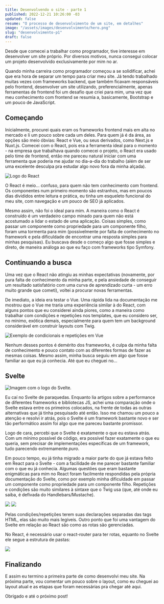 ```yaml
---
title: Desenvolvendo o site - parte 1
published: 2022-12-21 10:26:00 -03
updated: false
resume: "O processo de desenvolvimento de um site, em detalhes"
image: "/assets/images/desenvolvimento/hero.png"
slug: "desenvolvimento-p1"
draft: false
---
```


<script>
    import REPL from '$lib/components/blog/repl.svelte';
    import Img from '$lib/components/blog/img.svelte';
    import Link from '$lib/components/link.svelte';
</script>

Desde que comecei a trabalhar como programador, tive interesse em desenvolver um site próprio. Por diversos motivos, nunca consegui colocar um projeto desenvolvido exclusivamente por mim no ar.

Quando minha carreira como programador começou a se solidificar, achei que era hora de separar um tempo para criar meu site. Já tendo trabalhado muitas vezes com frameworks backend, que também ficavam responsáveis pelo frontend, desenvolver um site utilizando, preferencialmente, apenas ferramentas de frontend foi um desafio que criei para mim, uma vez que meu conhecimento com frontend se resumia a, basicamente, Bootstrap e um pouco de JavaScript.

## Começando
Inicialmente, procurei quais eram os frameworks frontend mais em alta no mercado e li um pouco sobre cada um deles. Para quem já é da área, as opções são meio óbvias: React e Vue, ou seus derivados, como Next.js e Nuxt.js. Comecei com o React, pois era a ferramenta ideal para o momento - na empresa que trabalhava quando comecei o projeto, o React era usado pelo time de frontend, então me pareceu natural iniciar com uma ferramenta que poderia me ajudar no dia-a-dia do trabalho (além de ser uma excelente desculpa pra estudar algo novo fora da minha alçada).

<Img src="/assets/images/desenvolvimento/react.png" legend="Logo do React, framework desenvolvido pelo Facebook." alt="Logo do React" />

O React é meio... confuso, para quem não tem conhecimento com frontend. Os componentes num primeiro momento são estranhos, mas em poucos dias divididos entre leitura e prática, eu tinha um esqueleto funcional do meu site, com navegação e um pouco de SEO já aplicados.

Mesmo assim, não foi o ideal para mim. A maneira como o React é construído é um verdadeiro campo minado para quem não está acostumado a lidar o estado de uma aplicação. Coisas simples, como passar um componente como propriedade para um componente filho, foram uma tormenta para mim (possivelmente por falta de conhecimento no framework e pela dificuldade de encontrar uma resposta simples para minhas pesquisas). Eu buscava desde o começo algo que fosse simples e direto, de maneira análoga ao que eu faço com frameworks tipo Symfony.

## Continuando a busca
Uma vez que o React não atingiu as minhas expectativas (novamente, por pura falta de conhecimento da minha parte, e pela ansiedade de conseguir um resultado satisfatório com uma curva de aprendizado curta - um erro muito grande que cometi), voltei a procurar novas ferramentas. 

De imediato, a ideia era testar o Vue. Uma rápida lida na documentação me mostrou que o Vue me traria uma experiência similar à do React, com alguns pontos que eu considerei ainda piores, como a maneira como trabalhar com condições e repetições nos templates, que eu considero ser, no mínimo, exótica demais, especialmente para quem tem um background considerável em construir layouts com Twig.

<Img src="/assets/images/desenvolvimento/condicionais-vue.png " legend="Condições e repetições em Vue. A sintaxe não me é nada agradável." alt="Exemplo de condicionais e repetições em Vue" />

Nenhum desses pontos é demérito dos frameworks, é culpa da minha falta de conhecimento e pouco contato com as diferentes formas de fazer as mesmas coisas. Mesmo assim, minha busca seguiu em algo que fosse familiar ao que eu já conhecia. Até que eu cheguei no...

## Svelte
<Img src="/assets/images/desenvolvimento/svelte.png " alt="Imagem com o logo do Svelte." />

Eu caí no Svelte de paraquedas. Enquanto lia artigos sobre a performance de diferentes frameworks e bibliotecas JS, achei uma comparação onde o Svelte estava entre os primeiros colocados, na frente de todas as outras alternativas que já tinha pesquisado até então. Isso me chamou um pouco a atenção e resolvi ir atrás, pois o Svelte é um framework bastante novo e ser tão performático assim foi algo que me pareceu bastante promissor.

Logo de cara, percebi que o Svelte é exatamente o que eu estava atrás. Com um mínimo possível de código, era possível fazer exatamente o que eu queria, sem precisar de implementações específicas de um framework, tudo parecendo extremamente *puro*.

<REPL src="hello-world" legend="'Hello World' feito em Svelte - direto e simples." />

Em pouco tempo, eu já tinha migrado a maior parte do que já estava feito em React para o Svelte - com a facilidade de me parecer bastante familiar com o que eu já conhecia. Algumas questões que eram bastante enigmáticas para mim no React foram facilmente respondidas pela própria documentação do Svelte, como por exemplo minha dificuldade em passar um componente como propriedade para um componente filho. Repetições e condições são muito similares à sintaxe que o Twig usa (que, até onde eu saiba, é defivada do Handlebars/Mustache).

<Img src="/assets/images/desenvolvimento/condicionais-svelte.png" legend="Sintaxe de condições no Svelte." atl="Sintaxe de condições no Svelte" />

<Img src="/assets/images/desenvolvimento/repeticoes-svelte.png" legend="Sintaxe de repetições no Svelte." atl="Sintaxe de repetições no Svelte" />

Pelas condições/repetições terem suas declarações separadas das tags HTML, elas são muito mais legíveis. Outro ponto que foi uma vantagem do Svelte em relação ao React são como as rotas são gerenciadas.

No React, é necessário usar o <Link href="https://reactrouter.com/en/main" target="_blank">react-router</Link> para ter rotas, equanto no Svelte ele segue a estrutura de pastas:

<Img src="/assets/images/desenvolvimento/rotas-svelte.png" legend="Rotas do Svelte baseadas na estrutura de pastas." atl="Rotas do Svelte baseadas na estrutura de pastas" />

## Finalizando
E assim eu termino a primeira parte de como desenvolvi meu site. Na próxima parte, vou comentar um pouco sobre o layout, como eu cheguei ao layout atual e as etapas que foram necessárias pra chegar até aqui.

Obrigado e até o próximo post!